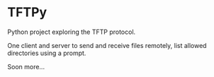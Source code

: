 # TFTPy
Python project exploring the TFTP protocol. 

One client and server to send and receive files remotely, list allowed directories using a prompt.

Soon more...
